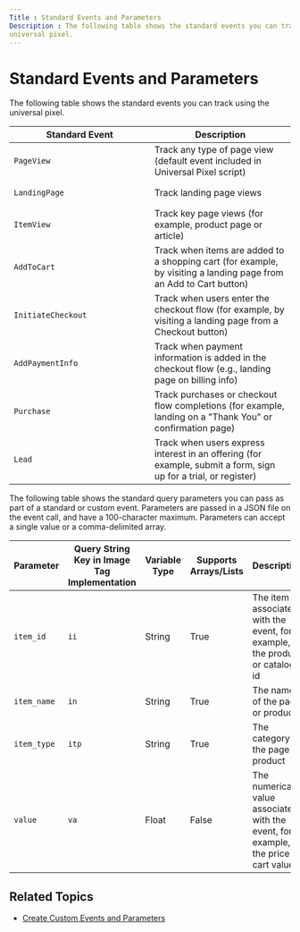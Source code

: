 ```yaml
---
Title : Standard Events and Parameters
Description : The following table shows the standard events you can track using the
universal pixel.
---
```



# Standard Events and Parameters





The following table shows the standard events you can track using the
universal pixel.



<table
id="universal-pixel-standard-events-and-parameters__table_sbc_pfz_jgb"
class="table frame-all">
<colgroup>
<col style="width: 50%" />
<col style="width: 50%" />
</colgroup>
<thead class="thead">
<tr class="header row">
<th
id="universal-pixel-standard-events-and-parameters__table_sbc_pfz_jgb__entry__1"
class="entry">Standard Event</th>
<th
id="universal-pixel-standard-events-and-parameters__table_sbc_pfz_jgb__entry__2"
class="entry">Description</th>
</tr>
</thead>
<tbody class="tbody">
<tr class="odd row">
<td class="entry"
headers="universal-pixel-standard-events-and-parameters__table_sbc_pfz_jgb__entry__1"><pre
class="pre codeblock"><code>PageView</code></pre></td>
<td class="entry"
headers="universal-pixel-standard-events-and-parameters__table_sbc_pfz_jgb__entry__2">Track
any type of page view (default event included in Universal Pixel
script)</td>
</tr>
<tr class="even row">
<td class="entry"
headers="universal-pixel-standard-events-and-parameters__table_sbc_pfz_jgb__entry__1"><pre
class="pre codeblock"><code>LandingPage</code></pre></td>
<td class="entry"
headers="universal-pixel-standard-events-and-parameters__table_sbc_pfz_jgb__entry__2">Track
landing page views</td>
</tr>
<tr class="odd row">
<td class="entry"
headers="universal-pixel-standard-events-and-parameters__table_sbc_pfz_jgb__entry__1"><pre
class="pre codeblock"><code>ItemView</code></pre></td>
<td class="entry"
headers="universal-pixel-standard-events-and-parameters__table_sbc_pfz_jgb__entry__2">Track
key page views (for example, product page or article)</td>
</tr>
<tr class="even row">
<td class="entry"
headers="universal-pixel-standard-events-and-parameters__table_sbc_pfz_jgb__entry__1"><pre
class="pre codeblock"><code>AddToCart</code></pre></td>
<td class="entry"
headers="universal-pixel-standard-events-and-parameters__table_sbc_pfz_jgb__entry__2">Track
when items are added to a shopping cart (for example, by visiting a
landing page from an Add to Cart
button)</td>
</tr>
<tr class="odd row">
<td class="entry"
headers="universal-pixel-standard-events-and-parameters__table_sbc_pfz_jgb__entry__1"><pre
class="pre codeblock"><code>InitiateCheckout</code></pre></td>
<td class="entry"
headers="universal-pixel-standard-events-and-parameters__table_sbc_pfz_jgb__entry__2">Track
when users enter the checkout flow (for example, by visiting a landing
page from a Checkout button)</td>
</tr>
<tr class="even row">
<td class="entry"
headers="universal-pixel-standard-events-and-parameters__table_sbc_pfz_jgb__entry__1"><pre
class="pre codeblock"><code>AddPaymentInfo</code></pre></td>
<td class="entry"
headers="universal-pixel-standard-events-and-parameters__table_sbc_pfz_jgb__entry__2">Track
when payment information is added in the checkout flow (e.g., landing
page on billing info)</td>
</tr>
<tr class="odd row">
<td class="entry"
headers="universal-pixel-standard-events-and-parameters__table_sbc_pfz_jgb__entry__1"><pre
class="pre codeblock"><code>Purchase</code></pre></td>
<td class="entry"
headers="universal-pixel-standard-events-and-parameters__table_sbc_pfz_jgb__entry__2">Track
purchases or checkout flow completions (for example, landing on a "Thank
You" or confirmation page)</td>
</tr>
<tr class="even row">
<td class="entry"
headers="universal-pixel-standard-events-and-parameters__table_sbc_pfz_jgb__entry__1"><pre
class="pre codeblock"><code>Lead</code></pre></td>
<td class="entry"
headers="universal-pixel-standard-events-and-parameters__table_sbc_pfz_jgb__entry__2">Track
when users express interest in an offering (for example, submit a form,
sign up for a trial, or register)</td>
</tr>
</tbody>
</table>



The following table shows the standard query parameters you can pass as
part of a standard or custom event. Parameters are passed in a JSON file
on the event call, and have a 100-character maximum. Parameters can
accept a single value or a comma-delimited array.

<table
id="universal-pixel-standard-events-and-parameters__table_fgd_m33_rsb"
class="table frame-all">
<colgroup>
<col style="width: 20%" />
<col style="width: 20%" />
<col style="width: 20%" />
<col style="width: 20%" />
<col style="width: 20%" />
</colgroup>
<thead class="thead">
<tr class="header row">
<th
id="universal-pixel-standard-events-and-parameters__table_fgd_m33_rsb__entry__1"
class="entry">Parameter</th>
<th
id="universal-pixel-standard-events-and-parameters__table_fgd_m33_rsb__entry__2"
class="entry">Query String Key in Image Tag Implementation</th>
<th
id="universal-pixel-standard-events-and-parameters__table_fgd_m33_rsb__entry__3"
class="entry">Variable Type</th>
<th
id="universal-pixel-standard-events-and-parameters__table_fgd_m33_rsb__entry__4"
class="entry">Supports Arrays/Lists</th>
<th
id="universal-pixel-standard-events-and-parameters__table_fgd_m33_rsb__entry__5"
class="entry">Description</th>
</tr>
</thead>
<tbody class="tbody">
<tr class="odd row">
<td class="entry"
headers="universal-pixel-standard-events-and-parameters__table_fgd_m33_rsb__entry__1"><code
class="ph codeph">item_id</code></td>
<td class="entry"
headers="universal-pixel-standard-events-and-parameters__table_fgd_m33_rsb__entry__2"><code
class="ph codeph">ii</code></td>
<td class="entry"
headers="universal-pixel-standard-events-and-parameters__table_fgd_m33_rsb__entry__3">String</td>
<td class="entry"
headers="universal-pixel-standard-events-and-parameters__table_fgd_m33_rsb__entry__4">True</td>
<td class="entry"
headers="universal-pixel-standard-events-and-parameters__table_fgd_m33_rsb__entry__5">The
item id associated with the event, for example, the product or catalog
id</td>
</tr>
<tr class="even row">
<td class="entry"
headers="universal-pixel-standard-events-and-parameters__table_fgd_m33_rsb__entry__1"><code
class="ph codeph">item_name</code></td>
<td class="entry"
headers="universal-pixel-standard-events-and-parameters__table_fgd_m33_rsb__entry__2"><code
class="ph codeph">in</code></td>
<td class="entry"
headers="universal-pixel-standard-events-and-parameters__table_fgd_m33_rsb__entry__3">String</td>
<td class="entry"
headers="universal-pixel-standard-events-and-parameters__table_fgd_m33_rsb__entry__4">True</td>
<td class="entry"
headers="universal-pixel-standard-events-and-parameters__table_fgd_m33_rsb__entry__5">The
name of the page or product</td>
</tr>
<tr class="odd row">
<td class="entry"
headers="universal-pixel-standard-events-and-parameters__table_fgd_m33_rsb__entry__1"><code
class="ph codeph">item_type</code></td>
<td class="entry"
headers="universal-pixel-standard-events-and-parameters__table_fgd_m33_rsb__entry__2"><code
class="ph codeph">itp</code></td>
<td class="entry"
headers="universal-pixel-standard-events-and-parameters__table_fgd_m33_rsb__entry__3">String</td>
<td class="entry"
headers="universal-pixel-standard-events-and-parameters__table_fgd_m33_rsb__entry__4">True</td>
<td class="entry"
headers="universal-pixel-standard-events-and-parameters__table_fgd_m33_rsb__entry__5">The
category of the page or product</td>
</tr>
<tr class="even row">
<td class="entry"
headers="universal-pixel-standard-events-and-parameters__table_fgd_m33_rsb__entry__1"><code
class="ph codeph">value</code></td>
<td class="entry"
headers="universal-pixel-standard-events-and-parameters__table_fgd_m33_rsb__entry__2"><code
class="ph codeph">va</code></td>
<td class="entry"
headers="universal-pixel-standard-events-and-parameters__table_fgd_m33_rsb__entry__3">Float</td>
<td class="entry"
headers="universal-pixel-standard-events-and-parameters__table_fgd_m33_rsb__entry__4">False</td>
<td class="entry"
headers="universal-pixel-standard-events-and-parameters__table_fgd_m33_rsb__entry__5">The
numerical value associated with the event, for example, the price or
cart value.</td>
</tr>
</tbody>
</table>



<div id="universal-pixel-standard-events-and-parameters__section_mqd_nh1_nmb"
>

## Related Topics

- <a href="create-custom-events-and-parameters.html" class="xref"
  title="If you click the pencil icon next to a pixel on the Universal Pixels page, you can create custom events and parameters for the universal pixel using the UI and include them in your generated pixel code.">Create
  Custom Events and Parameters</a>







